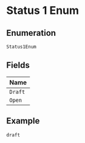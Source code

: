 
# Status 1 Enum

## Enumeration

`Status1Enum`

## Fields

| Name |
|  --- |
| `Draft` |
| `Open` |

## Example

```
draft
```

